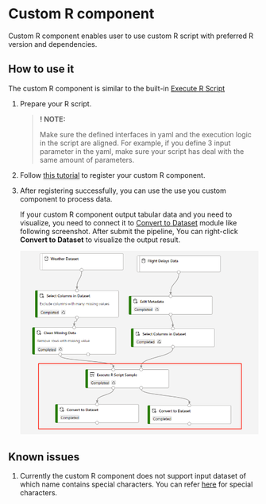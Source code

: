 # Custom R component

Custom R component enables user to use custom R script with preferred R version and dependencies.

##  How to use it

The custom R component is similar to the built-in [Execute R Script](https://aka.ms/aml/execute-r-script) 

1. Prepare your R script.

    > **! NOTE:**  
    >
    > Make sure the defined interfaces in yaml and the execution logic in the script are aligned.
    > For example, if you define 3 input parameter in the yaml, make sure your script has deal with the same amount of parameters.

2. Follow [this tutorial](../../tutorial/tutorial1-use-existing-components.md) to register your custom R component.

3. After registering successfully, you can use the use you custom component to process data.
   
   If your custom R component output tabular data and you need to visualize, you need to connect it to [Convert to Dataset](https://aka.ms/aml/convert-to-dataset) module like following screenshot. After submit the pipeline, You can right-click **Convert to Dataset** to visualize the output result.

   ![](./r-component-sample-pipeline.png)


## Known issues

1. Currently the custom R component does not support input dataset of which name contains special characters. You can refer [here](https://mywiki.wooledge.org/BashGuide/SpecialCharacters) for special characters.
